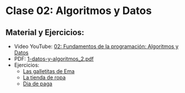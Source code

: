 # Clase 02: Algoritmos y Datos

## Material y Ejercicios:
- Video YouTube: [02: Fundamentos de la programación: Algoritmos y Datos](https://www.youtube.com/watch?v=3UgiHMqPhwQ)
- PDF: [1-datos-y-algoritmos_2.pdf](#)
- Ejercicios:
    - [Las galletitas de Ema]()
    - [La tienda de ropa]()
    - [Dia de paga]()